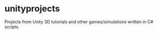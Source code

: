 # unityprojects

Projects from Unity 3D tutorials and other games/simulations written in C# scripts.
